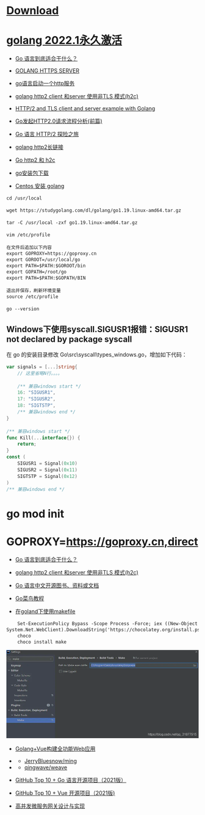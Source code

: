 
# [Download](https://golang.google.cn/dl/)

# [golang 2022.1永久激活](http://www.javatiku.cn/goland/1429.html) 

- [Go 语言到底适合干什么？](https://www.zhihu.com/question/296426314)

- [GOLANG HTTPS SERVER](https://www.freesion.com/article/8416588126/)

- [go语言启动一个http服务](https://blog.csdn.net/weixin_38361347/article/details/121893192)

- [golang http2 client 和server 使用非TLS 模式(h2c)](https://www.jianshu.com/p/ff16b0308e7c)

- [HTTP/2 and TLS client and server example with Golang](www.inanzzz.com/index.php/post/9ats/http2-and-tls-client-and-server-example-with-golang)

- [Go发起HTTP2.0请求流程分析(前篇)](https://segmentfault.com/a/1190000037438011)

- [Go 语言 HTTP/2 探险之旅](https://www.infoq.cn/article/vibfhhmpf7hmnnw4fhrx)

- [golang http2长链接](https://studygolang.com/articles/29560)

- [Go http2 和 h2c](https://colobu.com/2018/09/06/Go-http2-和-h2c/)

- [go安装包下载](https://studygolang.com/dl)

- [Centos 安装 golang]()
```shell
cd /usr/local

wget https://studygolang.com/dl/golang/go1.19.linux-amd64.tar.gz

tar -C /usr/local -zxf go1.19.linux-amd64.tar.gz

vim /etc/profile

在文件后追加以下内容
export GOPROXY=https://goproxy.cn
export GOROOT=/usr/local/go
export PATH=$PATH:$GOROOT/bin
export GOPATH=/root/go
export PATH=$PATH:$GOPATH/BIN

退出并保存，刷新环境变量
source /etc/profile

go --version
```

## Windows下使用syscall.SIGUSR1报错：SIGUSR1 not declared by package syscall
在 go 的安装目录修改 Go\src\syscall\types_windows.go，增加如下代码：
```go
var signals = [...]string{
    // 这里省略N行。。。。
 
    /** 兼容windows start */
    16: "SIGUSR1",
    17: "SIGUSR2",
    18: "SIGTSTP",
    /** 兼容windows end */
}
 
/** 兼容windows start */
func Kill(...interface{}) {
    return;
}
const (
    SIGUSR1 = Signal(0x10)
    SIGUSR2 = Signal(0x11)
    SIGTSTP = Signal(0x12)
)
/** 兼容windows end */
```
# go mod init

# GOPROXY=https://goproxy.cn,direct

- [Go 语言到底适合干什么？](https://www.zhihu.com/question/296426314)

- [golang http2 client 和server 使用非TLS 模式(h2c)](https://www.jianshu.com/p/ff16b0308e7c)

- [Go 语言中文开源图书、资料或文档](books.studygolang.com)

- [Go菜鸟教程](https://www.runoob.com/go/go-constants.html)

- [在goland下使用makefile](https://blog.csdn.net/qq_31877515/article/details/117131494)

```shell
    Set-ExecutionPolicy Bypass -Scope Process -Force; iex ((New-Object System.Net.WebClient).DownloadString('https://chocolatey.org/install.ps1'))
    choco
    choco install make
```
![](2022-06-08-20-37-40.png)

- [Golang+Vue构建全功能Web应用](https://blog.csdn.net/u012986012/article/details/122667314)
- - [JerryBluesnow/ming](https://github.com/JerryBluesnow/ming)
- - [qingwave/weave](https://github.com/qingwave/weave)

- [GitHub Top 10 + Go 语言开源项目（2021版）](https://zhuanlan.zhihu.com/p/407882351)

- [GitHub Top 10 + Vue 开源项目（2021版)](https://zhuanlan.zhihu.com/p/409241661)

- [高并发微服务网关设计与实现](https://zhuanlan.zhihu.com/p/387378721)
